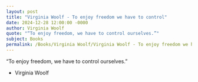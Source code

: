 ```yaml
---
layout: post
title: "Virginia Woolf - To enjoy freedom we have to control"
date: 2024-12-28 12:00:00 -0000
author: Virginia Woolf
quote: "“To enjoy freedom, we have to control ourselves.”"
subject: Books
permalink: /Books/Virginia Woolf/Virginia Woolf - To enjoy freedom we have to control
---
```


“To enjoy freedom, we have to control ourselves.”

- Virginia Woolf
